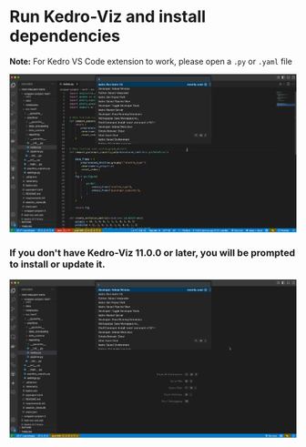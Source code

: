 # Run Kedro-Viz and install dependencies

**Note:** For Kedro VS Code extension to work, please open a `.py` or `.yaml` file

![Setting Kedro project path through Command Palette](../viz-vsc-run-kedro-viz-1.gif)

### If you don't have Kedro-Viz 11.0.0 or later, you will be prompted to install or update it.

![Setting Kedro project path through Command Palette](../viz-vsc-run-kedro-viz-2.gif)